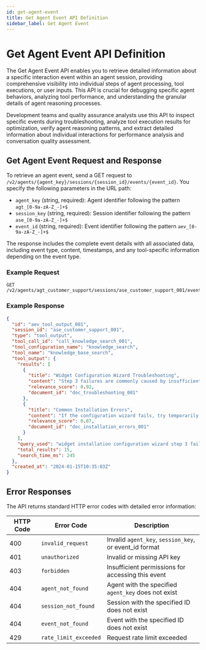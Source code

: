 ```yaml
---
id: get-agent-event
title: Get Agent Event API Definition
sidebar_label: Get Agent Event
---
```


# Get Agent Event API Definition

The Get Agent Event API enables you to retrieve detailed information about a specific interaction event within an agent session, providing comprehensive visibility into individual steps of agent processing, tool executions, or user inputs. This API is crucial for debugging specific agent behaviors, analyzing tool performance, and understanding the granular details of agent reasoning processes.

Development teams and quality assurance analysts use this API to inspect specific events during troubleshooting, analyze tool execution results for optimization, verify agent reasoning patterns, and extract detailed information about individual interactions for performance analysis and conversation quality assessment.

## Get Agent Event Request and Response

To retrieve an agent event, send a GET request to `/v2/agents/{agent_key}/sessions/{session_id}/events/{event_id}`. You specify the following parameters in the URL path:

- `agent_key` (string, required): Agent identifier following the pattern `agt_[0-9a-zA-Z_-]+$`
- `session_key` (string, required): Session identifier following the pattern `ase_[0-9a-zA-Z_-]+$`
- `event_id` (string, required): Event identifier following the pattern `aev_[0-9a-zA-Z_-]+$`

The response includes the complete event details with all associated data, including event type, content, timestamps, and any tool-specific information depending on the event type.

### Example Request

```
GET /v2/agents/agt_customer_support/sessions/ase_customer_support_001/events/aev_tool_output_001
```

### Example Response

```json
{
  "id": "aev_tool_output_001",
  "session_id": "ase_customer_support_001",
  "type": "tool_output",
  "tool_call_id": "call_knowledge_search_001",
  "tool_configuration_name": "knowledge_search",
  "tool_name": "knowledge_base_search",
  "tool_output": {
    "results": [
      {
        "title": "Widget Configuration Wizard Troubleshooting",
        "content": "Step 3 failures are commonly caused by insufficient permissions or network connectivity issues. Ensure you're running the installer as an administrator and check that your firewall allows connections to widget-api.company.com on port 443.",
        "relevance_score": 0.92,
        "document_id": "doc_troubleshooting_001"
      },
      {
        "title": "Common Installation Errors",
        "content": "If the configuration wizard fails, try temporarily disabling antivirus software during installation and ensure you have at least 2GB of free disk space.",
        "relevance_score": 0.87,
        "document_id": "doc_installation_errors_001"
      }
    ],
    "query_used": "widget installation configuration wizard step 3 failure error",
    "total_results": 15,
    "search_time_ms": 245
  },
  "created_at": "2024-01-15T10:35:03Z"
}
```

## Error Responses

The API returns standard HTTP error codes with detailed error information:

| HTTP Code | Error Code | Description |
|-----------|------------|-------------|
| 400 | `invalid_request` | Invalid `agent_key`, `session_key`, or event_id format |
| 401 | `unauthorized` | Invalid or missing API key |
| 403 | `forbidden` | Insufficient permissions for accessing this event |
| 404 | `agent_not_found` | Agent with the specified `agent_key` does not exist |
| 404 | `session_not_found` | Session with the specified ID does not exist |
| 404 | `event_not_found` | Event with the specified ID does not exist |
| 429 | `rate_limit_exceeded` | Request rate limit exceeded |